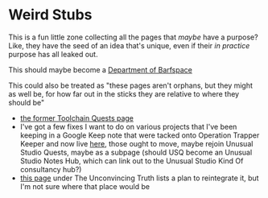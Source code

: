 # Weird Stubs

This is a fun little zone collecting all the pages that *maybe* have a purpose? Like, they have the seed of an idea that's unique, even if their *in practice* purpose has all leaked out.

This should maybe become a [Department of Barfspace]()

This could also be treated as "these pages aren't orphans, but they might as well be, for how far out in the sticks they are relative to where they should be"

- [the former Toolchain Quests page](0031208d-0493-4dcf-9d70-6dbf1daaa52c.md)
- I've got a few fixes I want to do on various projects that I've been keeping in a Google Keep note that were tacked onto Operation Trapper Keeper and now live [here](2e874825-eb8d-4b42-9c31-dfcf4f30a799.md), those ought to move, maybe rejoin Unusual Studio Quests, maybe as a subpage (should USQ become an Unusual Studio Notes Hub, which can link out to the Unusual Studio Kind Of consultancy hub?)
- [this page](a7dde721-d7cb-437a-8497-f0c0f011756a.md) under The Unconvincing Truth lists a plan to reintegrate it, but I'm not sure where that place would be
